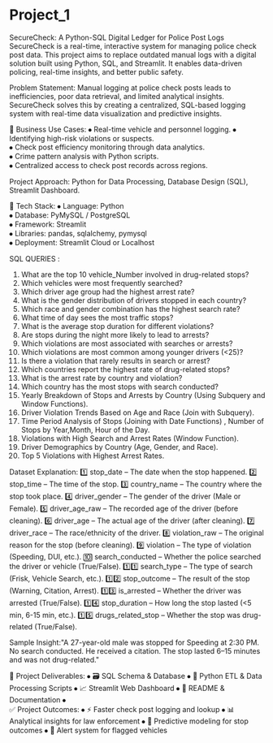 # Project_1
SecureCheck: A Python-SQL Digital Ledger for Police Post Logs
SecureCheck is a real-time, interactive system for managing police check post data. This project aims to replace outdated manual logs with a digital solution built using Python, SQL, and Streamlit. It enables data-driven policing, real-time insights, and better public safety.

Problem Statement: Manual logging at police check posts leads to inefficiencies, poor data retrieval, and limited analytical insights. SecureCheck solves this by creating a centralized, SQL-based logging system with real-time data visualization and predictive insights.

💼 Business Use Cases:
⦁	Real-time vehicle and personnel logging.
⦁	Identifying high-risk violations or suspects.  
⦁	Check post efficiency monitoring through data analytics.  
⦁	Crime pattern analysis with Python scripts.  
⦁	Centralized access to check post records across regions.

Project Approach: Python for Data Processing, Database Design (SQL), Streamlit Dashboard.

🔧 Tech Stack:
⦁	Language: Python  
⦁	Database: PyMySQL / PostgreSQL  
⦁	Framework: Streamlit  
⦁	Libraries: pandas, sqlalchemy, pymysql  
⦁	Deployment: Streamlit Cloud or Localhost

SQL QUERIES :
1.	What are the top 10 vehicle_Number involved in drug-related stops?
2.	Which vehicles were most frequently searched?
3.	Which driver age group had the highest arrest rate?
4.	What is the gender distribution of drivers stopped in each country?
5.	Which race and gender combination has the highest search rate?
6.	What time of day sees the most traffic stops?
7.	What is the average stop duration for different violations?
8.	Are stops during the night more likely to lead to arrests?
9.	Which violations are most associated with searches or arrests?
10.	Which violations are most common among younger drivers (<25)?
11.	Is there a violation that rarely results in search or arrest?
12.	Which countries report the highest rate of drug-related stops?
13.	What is the arrest rate by country and violation?
14.	Which country has the most stops with search conducted?
15.	Yearly Breakdown of Stops and Arrests by Country (Using Subquery and Window Functions).
16.	Driver Violation Trends Based on Age and Race (Join with Subquery).
17.	Time Period Analysis of Stops (Joining with Date Functions) , Number of Stops by Year,Month, Hour of the Day.
18.	Violations with High Search and Arrest Rates (Window Function).
19.	Driver Demographics by Country (Age, Gender, and Race).
20.	Top 5 Violations with Highest Arrest Rates.

Dataset Explanation:
1️⃣ stop_date – The date when the stop happened. 2️⃣ stop_time – The time of the stop. 3️⃣ country_name – The country where the stop took place. 4️⃣ driver_gender – The gender of the driver (Male or Female). 5️⃣ driver_age_raw – The recorded age of the driver (before cleaning). 6️⃣ driver_age – The actual age of the driver (after cleaning). 7️⃣ driver_race – The race/ethnicity of the driver. 8️⃣ violation_raw – The original reason for the stop (before cleaning). 9️⃣ violation – The type of violation (Speeding, DUI, etc.). 🔟 search_conducted – Whether the police searched the driver or vehicle (True/False). 1️⃣1️⃣ search_type – The type of search (Frisk, Vehicle Search, etc.). 1️⃣2️⃣ stop_outcome – The result of the stop (Warning, Citation, Arrest). 1️⃣3️⃣ is_arrested – Whether the driver was arrested (True/False). 1️⃣4️⃣ stop_duration – How long the stop lasted (<5 min, 6-15 min, etc.). 1️⃣5️⃣ drugs_related_stop – Whether the stop was drug-related (True/False).

Sample Insight:"A 27-year-old male was stopped for Speeding at 2:30 PM. No search conducted. He received a citation. The stop lasted 6–15 minutes and was not drug-related."

📂 Project Deliverables:
⦁	🗃️ SQL Schema & Database
⦁	🔁 Python ETL & Data Processing Scripts
⦁	📈 Streamlit Web Dashboard
⦁	🧾 README & Documentation 
⦁	
✅ Project Outcomes:
⦁	⚡ Faster check post logging and lookup
⦁	📊 Analytical insights for law enforcement
⦁	🧠 Predictive modeling for stop outcomes
⦁	🚨 Alert system for flagged vehicles
